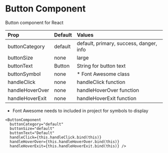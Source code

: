 
# Button Component

Button component for React

| Prop            | Default | Values                                  |
| :-------------- |:------- | :-------------------------------------- |
| buttonCategory  | default | default, primary, success, danger, info |
| buttonSize      | none    | large                                   |
| buttonText      | Button  | String for button text                  |
| buttonSymbol    | none    | * Font Awesome class                    |
| handleClick     | none    | handleClick function                    |
| handleHoverOver | none    | handleHoverOver function                |
| handleHoverExit | none    | handleHoverExit function                |

* Font Awesome needs to included in project for symbols to display

```
<ButtonComponent
  buttonCategory="default"
  buttonSize="default"
  buttonText="Default"
  handleClick={this.handleClick.bind(this)}
  handleHoverOver={this.handleHoverOver.bind(this)}
  handleHoverExit={this.handleHoverExit.bind(this)} />
```